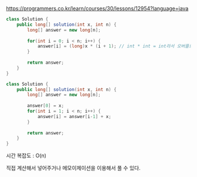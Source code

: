 https://programmers.co.kr/learn/courses/30/lessons/12954?language=java

```java
class Solution {
    public long[] solution(int x, int n) {
        long[] answer = new long[n];
        
        for(int i = 0; i < n; i++) {
            answer[i] = (long)x * (i + 1); // int * int = int라서 오버플로우가 일어남. 그래서 long * int 로 바꿔서 계산함.
        }
        
        return answer;
    }
}

class Solution {
    public long[] solution(int x, int n) {
        long[] answer = new long[n];
        
        answer[0] = x;
        for(int i = 1; i < n; i++) {
            answer[i] = answer[i-1] + x;
        }
        
        return answer;
    }
}

```

시간 복잡도 : O(n)

직접 계산해서 넣어주거나 메모이제이션을 이용해서 풀 수 있다.
